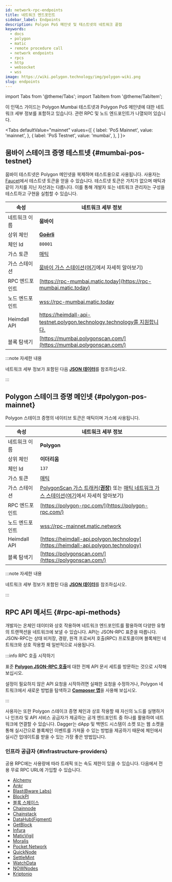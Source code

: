 ```yaml
---
id: network-rpc-endpoints
title: 네트워크 엔드포인트
sidebar_label: Endpoints
description: Polyon PoS 메인넷 및 테스트넷의 네트워크 끝점
keywords:
  - docs
  - polygon
  - matic
  - remote procedure call
  - network endpoints
  - rpcs
  - http
  - websocket
  - wss
image: https://wiki.polygon.technology/img/polygon-wiki.png
slug: endpoints
---
```

import Tabs from '@theme/Tabs';
import TabItem from '@theme/TabItem';

이 인덱스 가이드는 Polygon Mumbai 테스트넷과 Polygon PoS 메인넷에 대한 네트워크 세부 정보를 포함하고 있습니다. 관련 RPC 및 노드 엔드포인트가 나열되어 있습니다.

<Tabs
defaultValue="mainnet"
values={[
{ label: 'PoS Mainnet', value: 'mainnet', },
{ label: 'PoS Testnet', value: 'mumbai', },
]
}>
<TabItem value="mumbai">

## 뭄바이 스테이크 증명 테스트넷 {#mumbai-pos-testnet}

뭄바이 테스트넷은 Polygon 메인넷을 복제하며 테스트용으로 사용됩니다. 사용자는
[Faucet](https://faucet.polygon.technology/)에서 테스트넷 토큰을 얻을 수 있습니다.
테스트넷 토큰은 가치가 없으며 매틱과 같이 가치를 지닌 자산과는 다릅니다.
이를 통해 개발자 또는 네트워크 관리자는 구성을 테스트하고 구현을 실험할 수 있습니다.

| 속성 | 네트워크 세부 정보 |
| ---------------------------------- | ---------------------------------------------------------------- |
| 네트워크 이름 | **뭄바이** |
| 상위 체인 | **[Goërli](https://goerli.net/)** |
| 체인 Id | `80001` |
| 가스 토큰 | [매틱](gas-token) |
| 가스 스테이션 | [뭄바이 가스 스테이션](https://gasstation-mumbai.matic.today/v2)([여기](https://docs.polygon.technology/docs/develop/tools/polygon-gas-station/)에서 자세히 알아보기) |
| RPC 엔드포인트 | [https://rpc-mumbai.matic.today](https://rpc-mumbai.matic.today) |
| 노드 엔드포인트 | [wss://rpc-mumbai.matic.today](wss://rpc-mumbai.matic.today) |
| Heimdall API | [https://heimdall-api-testnet.polygon.technology.technology를 지원합니다.](https://heimdall-api-testnet.polygon.technology) |
| 블록 탐색기 | [https://mumbai.polygonscan.com/](https://mumbai.polygonscan.com/) |

:::note 자세한 내용

네트워크 세부 정보가 포함된 다음 [**JSON 데이터**](https://static.polygon.technology/network/testnet/mumbai/index.json)를
참조하십시오.

:::

</TabItem>
<TabItem value="mainnet">

## Polygon 스테이크 증명 메인넷 {#polygon-pos-mainnet}

Polygon 스테이크 증명의 네이티브 토큰은 매틱이며 가스에 사용됩니다.

| 속성 | 네트워크 세부 정보 |
| ---------------------------------- | ---------------------------------------------------------------- |
| 네트워크 이름 | **Polygon** |
| 상위 체인 | **이더리움** |
| 체인 Id | `137` |
| 가스 토큰 | [매틱](gas-token) |
| 가스 스테이션 | [PolygonScan 가스 트래커(**권장**)](https://polygonscan.com/gastracker) 또는 [매틱 네트워크 가스 스테이션](https://gasstation-mainnet.matic.network/v2)([여기](https://docs.polygon.technology/docs/develop/tools/polygon-gas-station/)에서 자세히 알아보기) |
| RPC 엔드포인트 | [https://polygon-rpc.com/](https://polygon-rpc.com/) |
| 노드 엔드포인트 | [wss://rpc-mainnet.matic.network](wss://rpc-mainnet.matic.network) |
| Heimdall API | [https://heimdall-api.polygon.technology](https://heimdall-api.polygon.technology) |
| 블록 탐색기 | [https://polygonscan.com/](https://polygonscan.com/) |

:::note 자세한 내용

네트워크 세부 정보가 포함된 다음 [**JSON 데이터**](https://github.com/maticnetwork/static/blob/master/network/mainnet/v1/index.json)를
참조하십시오.

:::

</TabItem>
</Tabs>

## RPC API 메서드 {#rpc-api-methods}

개발자는 온체인 데이터와 상호 작용하며 네트워크 엔드포인트를 활용하여
다양한 유형의 트랜잭션을 네트워크에 보낼 수 있습니다. API는 JSON-RPC 표준을 따릅니다.
JSON-RPC는 상태 비저장, 경량, 원격 프로씨저 호출(RPC) 프로토콜이며
블록체인 네트워크와 상호 작용할 때 일반적으로 사용됩니다.

:::info RPC 호출 시작하기

표준
[**Polygon JSON-RPC 호출**](https://edge-docs.polygon.technology/docs/get-started/json-rpc-commands/)에 대한 전체 API 문서 세트를 방문하는 것으로 시작해 보십시오.

설정이 필요하지 않은 API 요청을 시작하려면 실패한 요청을 수정하거나,
Polygon 네트워크에서 새로운 방법을 탐색하고 [**Composer 앱**](https://composer.alchemyapi.io?composer_state=%7B%22chain%22%3A2%2C%22network%22%3A401%2C%22methodName%22%3A%22eth_getBlockByNumber%22%2C%22paramValues%22%3A%5B%22latest%22%2Cfalse%5D%7D)을 사용해 보십시오.

:::

사용자는 또한 Polygon 스테이크 증명 체인과 상호 작용할 때 자신의 노드를 실행하거나
인프라 및 API 서비스 공급자가 제공하는 공개 엔드포인트 중 하나를 활용하여
네트워크에 연결할 수 있습니다. Dagger는 dApp 및 백엔드 시스템이 소켓 또는 웹 소켓을 통해 실시간으로 블록체인 이벤트를
가져올 수 있는 방법을 제공하기 때문에 체인에서 실시간 업데이트를 받을 수 있는 가장 좋은 방법입니다.

### 인프라 공급자 {#infrastructure-providers}

공용 RPC에는 사용량에 따라 트래픽 또는 속도 제한이 있을 수 있습니다.
다음에서 전용 무료 RPC URL에 가입할 수 있습니다.

* [Alchemy](https://www.alchemy.com/)
* [Ankr](https://www.ankr.com/)
* [Blast(Bware Labs)](https://blastapi.io/)
* [BlockPI](https://blockpi.io/)
* [블록 스페이스](https://www.blockspaces.com/web3-infrastructure)
* [Chainnode](https://www.chainnodes.org/)
* [Chainstack](https://chainstack.com/build-better-with-polygon/)
* [DataHub(Figment)](https://datahub.figment.io)
* [GetBlock](https://getblock.io/en/)
* [Infura](https://infura.io)
* [MaticVigil](https://rpc.maticvigil.com/)
* [Moralis](https://moralis.io)
* [Pocket Network](https://www.portal.pokt.network/)
* [QuickNode](https://www.quicknode.com/chains/matic)
* [SettleMint](https://docs.settlemint.com/docs/polygon-connect-to-a-node)
* [WatchData](https://docs.watchdata.io/blockchain-apis/polygon-api)
* [NOWNodes](https://nownodes.io/nodes/polygon-matic)
* [Kriptonio](https://kriptonio.com/)